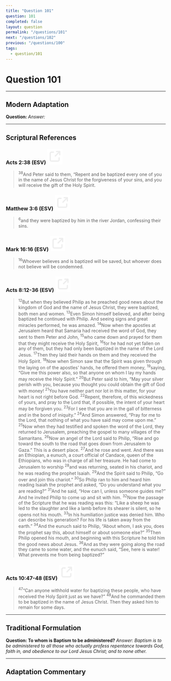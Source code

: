 ```yaml
---
title: "Question 101"
question: 101
completed: false
layout: question
permalink: "/questions/101"
next: "/questions/102"
previous: "/questions/100"
tags:
  - question/101
---
```

# Question 101
---
## Modern Adaptation
<strong>
    Question:
</strong>

<em>
    Answer:
</em>

---
## Scriptural References
### Acts 2:38 (ESV) <a href="https://biblegateway.com/passage/?search=Acts+2%3A38&version=ESV"><img src="/assets/svg/link.svg"/></a>
> <sup>38</sup>And Peter said to them, “Repent and be baptized every one of you in the name of Jesus Christ for the forgiveness of your sins, and you will receive the gift of the Holy Spirit.

### Matthew 3:6 (ESV) <a href="https://biblegateway.com/passage/?search=Matthew+3%3A6&version=ESV"><img src="/assets/svg/link.svg"/></a>
> <sup>6</sup>and they were baptized by him in the river Jordan, confessing their sins.

### Mark 16:16 (ESV) <a href="https://biblegateway.com/passage/?search=Mark+16%3A16&version=ESV"><img src="/assets/svg/link.svg"/></a>
> <sup>16</sup>Whoever believes and is baptized will be saved, but whoever does not believe will be condemned.

### Acts 8:12-36 (ESV) <a href="https://biblegateway.com/passage/?search=Acts+8%3A12-36&version=ESV"><img src="/assets/svg/link.svg"/></a>
> <sup>12</sup>But when they believed Philip as he preached good news about the kingdom of God and the name of Jesus Christ, they were baptized, both men and women.
> <sup>13</sup>Even Simon himself believed, and after being baptized he continued with Philip. And seeing signs and great miracles performed, he was amazed.
> <sup>14</sup>Now when the apostles at Jerusalem heard that Samaria had received the word of God, they sent to them Peter and John,
> <sup>15</sup>who came down and prayed for them that they might receive the Holy Spirit,
> <sup>16</sup>for he had not yet fallen on any of them, but they had only been baptized in the name of the Lord Jesus.
> <sup>17</sup>Then they laid their hands on them and they received the Holy Spirit.
> <sup>18</sup>Now when Simon saw that the Spirit was given through the laying on of the apostles' hands, he offered them money,
> <sup>19</sup>saying, “Give me this power also, so that anyone on whom I lay my hands may receive the Holy Spirit.”
> <sup>20</sup>But Peter said to him, “May your silver perish with you, because you thought you could obtain the gift of God with money!
> <sup>21</sup>You have neither part nor lot in this matter, for your heart is not right before God.
> <sup>22</sup>Repent, therefore, of this wickedness of yours, and pray to the Lord that, if possible, the intent of your heart may be forgiven you.
> <sup>23</sup>For I see that you are in the gall of bitterness and in the bond of iniquity.”
> <sup>24</sup>And Simon answered, “Pray for me to the Lord, that nothing of what you have said may come upon me.”
> <sup>25</sup>Now when they had testified and spoken the word of the Lord, they returned to Jerusalem, preaching the gospel to many villages of the Samaritans.
> <sup>26</sup>Now an angel of the Lord said to Philip, “Rise and go toward the south to the road that goes down from Jerusalem to Gaza.” This is a desert place.
> <sup>27</sup>And he rose and went. And there was an Ethiopian, a eunuch, a court official of Candace, queen of the Ethiopians, who was in charge of all her treasure. He had come to Jerusalem to worship
> <sup>28</sup>and was returning, seated in his chariot, and he was reading the prophet Isaiah.
> <sup>29</sup>And the Spirit said to Philip, “Go over and join this chariot.”
> <sup>30</sup>So Philip ran to him and heard him reading Isaiah the prophet and asked, “Do you understand what you are reading?”
> <sup>31</sup>And he said, “How can I, unless someone guides me?” And he invited Philip to come up and sit with him.
> <sup>32</sup>Now the passage of the Scripture that he was reading was this: “Like a sheep he was led to the slaughter and like a lamb before its shearer is silent, so he opens not his mouth.
> <sup>33</sup>In his humiliation justice was denied him. Who can describe his generation? For his life is taken away from the earth.”
> <sup>34</sup>And the eunuch said to Philip, “About whom, I ask you, does the prophet say this, about himself or about someone else?”
> <sup>35</sup>Then Philip opened his mouth, and beginning with this Scripture he told him the good news about Jesus.
> <sup>36</sup>And as they were going along the road they came to some water, and the eunuch said, “See, here is water! What prevents me from being baptized?”

### Acts 10:47-48 (ESV) <a href="https://biblegateway.com/passage/?search=Acts+10%3A47-48&version=ESV"><img src="/assets/svg/link.svg"/></a>
> <sup>47</sup>“Can anyone withhold water for baptizing these people, who have received the Holy Spirit just as we have?”
> <sup>48</sup>And he commanded them to be baptized in the name of Jesus Christ. Then they asked him to remain for some days.

---
## Traditional Formulation
<strong>
    Question: To whom is Baptism to be administered?
</strong>

<em>
    Answer: Baptism is to be administered to all those who actually profess repentance towards God, faith in, and obedience to our Lord Jesus Christ; and to none other.
</em>

---
## Adaptation Commentary
